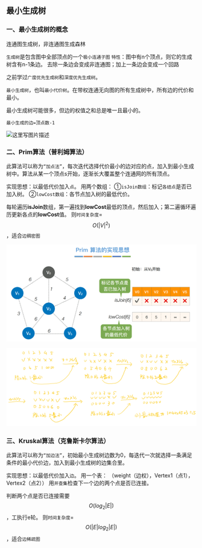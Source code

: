 ## 最小生成树

### 一、最小生成树的概念

连通图生成树，非连通图生成森林

`生成树`是包含图中全部顶点的一个`极小连通子图`
`特性`：图中有n个顶点，则它的生成树含有n-1条边。
去除一条边会变成非连通图；加上一条边会变成一个回路

之前学过`广度优先生成树`和`深度优先生成树`。

`最小生成树`，也叫`最小代价树`。在带权连通无向图的所有生成树中，所有边的代价和最小。

最小生成树可能很多，但边的权值之和总是唯一且最小的。

`最小生成的边=顶点数-1`

![这里写图片描述](https://img-blog.csdn.net/20160714130435508)

### 二、Prim算法（普利姆算法）

此算法可以称为`“加点法”`，每次迭代选择代价最小的边对应的点，加入到最小生成树中。算法从某一个顶点s开始，逐渐长大覆盖整个连通网的所有顶点。

实现思想：以最低代价加入`点`。
用两个数组：
①`isJoin数组`：标记`各结点`是否已加入树。
②`lowCost数组`：各节点加入树的最低代价。

每轮遍历**isJoin**数组，第一遍找到**lowCost**最低的顶点，然后加入；第二遍循环遍历更新各点的**lowCost**值。
则`时间复杂度`=$$O(|V|^2)$$，适合`边稠密图`

![1638175026761](images/1638175026761.png)

![1638175026757](images/1638175026757.png)

### 三、Kruskal算法（克鲁斯卡尔算法）

此算法可以称为`“加边法”`，初始最小生成树边数为0，每迭代一次就选择一条满足条件的最小代价边，加入到最小生成树的边集合里。

实现思想：以最低代价加入`边`。
用一个表：
（weight（边权），Vertex1（点1），Vertex2（点2））
用`并查集`检查下一个边的两个点是否已连接。

判断两个点是否已连接需要$$O(log_2|E|)$$，工执行e轮。
则`时间复杂度`=$$O(|E|log_2|E|)$$，适合`边稀疏图`
